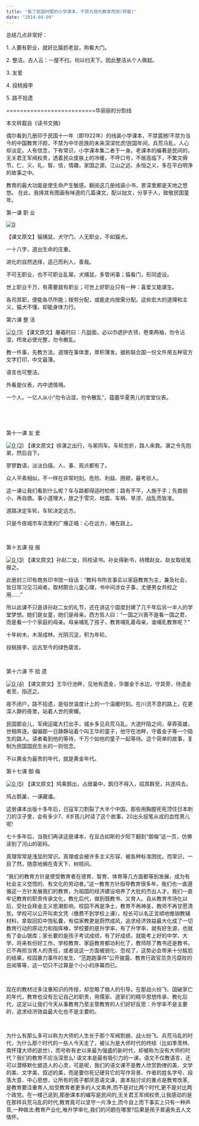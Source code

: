 ```yaml
---
title: "看了民国时期的小学课本，不禁为现代教育而哭(转载)"
date: "2014-04-09"
---
```


总结几点非常好：

1\. 人要有职业，就好比猫抓老鼠，狗看大门。

2\. 整洁。古人云：一屋不扫，何以扫天下。因此整洁从个人做起。

3\. 友爱

4\. 投桃报李

5\. 路不拾遗

\==========================华丽丽的分割线

本文转载自《读书文摘》

偶尔看到几册印于民国十一年（即1922年）的线装小学课本，不禁震撼!不禁为当今的中国教育汗颜，不禁为中华民族的未来深深忧虑!民国年间，兵荒马乱，人心却淡定。人有信念，下有常识，小学课本集二者于一身。老课本的编著是民间的，无关君王军阀权贵，透着民众皮肤上的冷暖，不呼口号，不居高临下，不繁文缛节。仁、义、礼、智、信，情趣，家国之源、江山之远、永恒之义，多在平白明净的故事之中。

教育的最大功能是使生命产生敏感。翻阅这几册线装小书，景深里都是天地之悠悠。 在此，我择其有图画有味道的几篇课文，配以拙文，分享于人，致敬民国童年。

第一课 职 业

[![0](/wp-content/uploads/2014/04/0.jpg)](/wp-content/uploads/2014/04/0.jpg)

【课文原文】猫捕鼠，犬守门，人无职业，不如猫犬。

一十八字，道出生命的庄重。

进化的自然选择，适己而利人，善哉。

不可无职业，也不可职业乱窜。犬捕鼠，多管闲事；猫看门，形同虚设。

世上职业千万，有需要就有职业；可世上好职业只有一种：喜爱又能谋生。

各司其职，便能各尽所能；按劳分配，或能走向按需分配。这些宏大的道理和主义，猫犬不懂，却能身体力行。

第六课 整 洁

[![0 (1)](/wp-content/uploads/2014/04/0-1.jpg)](/wp-content/uploads/2014/04/0-1.jpg) 【课文原文】屠羲时曰：凡盥面，必以巾遮护衣领，卷束两袖，勿令沾湿，栉发必使光整，勿令散乱。

教一件事，先教方法。道理在事体里，厚积薄发。据称联合国一份文件用五种官方文字打印，中文最薄。

语言也可整洁。

外看是仪表，内中透情境。

一个人，一亿人从小“勿令沾湿，勿令散乱”，蕴蓄华夏男儿的堂堂仪表。

 

 

第十一课 友 爱

[![0 (2)](/wp-content/uploads/2014/04/0-2.jpg)](/wp-content/uploads/2014/04/0-2.jpg) 【课文原文】徐湛之出行，与弟同车。车轮忽折，路人来救。湛之令先抱弟，然后自下。

寥寥数语，淡淡白描，人、事、观点都有了。

众人平素相似，不一样在非常时刻。危险、利益、困顿，最考验人。

这一课让我们看到什么呢？车与路都得适时检修；路有不平，人施于手；先救弱小，再自救。事小道理大，放之于雪灾、地震、车祸、旱涝、战乱而皆准。

道路决定车轮，车轮决定远方。

只是今夜城市车流里的广播正唱：心在远方，堵在路上。

 

第十五课 投 报

[![0 (3)](/wp-content/uploads/2014/04/0-3.jpg)](/wp-content/uploads/2014/04/0-3.jpg) 【课文原文】孙赵二女，同校读书。孙女得新书，持赠赵女。赵女取纸笔报之。

此册封三印有商务印书馆一段话：“教科书所言事实以家庭教育为主，兼及社会，皆日常习见习闻者。取材颇合儿童心理，书中间涉女子事，尤便男女共校之用……”

所以此课不只是讲孙赵二女的礼节，还在讲这个国度封建了几千年后另一半人的学堂梦想。她们是女童，她们是母亲。西方哲人曰：“一国之兴衰不是看一国之君，而是看一个个家庭的母亲。母亲哺乳了孩子，教育哺乳着母亲，谁哺乳教育呢？”

十年树木，木渐成林。光阴沉淀，积为年轮。

投桃报李，远古至今的绿色箴言。

 

第十六课 不 拾 遗

[![0 (4)](/wp-content/uploads/2014/04/0-4.jpg)](/wp-content/uploads/2014/04/0-4.jpg) 【课文原文】王华行池畔，见地有遗金，华置金于水边，守其旁，待遗金者至，指还之。

夜不闭户，路不拾遗，是俗世温度计上的一个温暖时刻。在川流不息的路上，在更深人静的夜里，站着人世的荣耀。

民国那会儿，军阀运辄大打出手，城乡多见兵荒马乱。大道阡陌之间，草莽英雄，世相奔逐。偏偏那一日静静站着个叫王华的童子，他守在池畔，守着金子等一个陌生的路人。读者看到他的等待，千万个如他的童子一起等待。这个简单的故事，复制为民国国民生长的一则信念。

不以黄金为最贵的年代，就是黄金年代。

第十七课 御 侮

[![0 (5)](/wp-content/uploads/2014/04/0-5.jpg)](/wp-content/uploads/2014/04/0-5.jpg) 【课文原文】鸠乘鹊出，占居巢中，鹊归不得入，招其群至，共逐鸠去。

鸠占鹊巢，一课藏谶。

这册课本出版十多年后，日寇军刀割裂了大半个中国，那些用胸膛死死顶住日本刺刀的汉子里，会有多少7、8岁孩儿时读了这个故事，20出头投笔从戎的血性男儿呢!

七十多年后，当我们再读这册课本，在亘古如斯的夕阳下翻到“御侮”这一页，仿佛读到了河山的密码。

真理常常是浅显的常识。真理或会被许多主义形容，被各种标准困扰，而常识，一目了然，随意地搁在青天下、树枝间。

“我们的教育方针是使受教育者在德育、智育、体育等几方面都等到发展，成为有社会主义觉悟的、有文化的劳动者。”这一教育方针指导教育很多年，我们也一直遵循这一方针发展我们的教育，为祖国的经济建设培养了大批的杰出人才。我们一直牢记教育的职责传承文化，教化后代，做到既教书、又育人。自从教育市场化以后，受社会拜金主义思潮影响，校园不再是净土，教育不再神圣，教师不再甘愿清贫。学校可以公开叫卖文凭（缴费不到学校上课），校长可以名正言顺地推销教辅材料，拿取回扣中饱私囊，有偿家教更是蔚然成风，追求经济效益最大化成了一切教育行动的原动力和指挥棒，学校要的是升学率，有了升学率，就有好生源，也就有了金山银库；家长要的是孩子考试成绩，有了好成绩，就能考上好的中学、大学，将来有份好工作。学校教育、家庭教育都功利化了，教师除了教书还是教书，已不再担当育人的责任，或者说这一方面被弱化、忽视了，这势必会带来十分尴尬的结果，校园暴力事件的发生、“范跑跑事件”公开披露、教育行政官员贪污腐败的丑闻等等，这一切只不过算是个小小的序幕而已。

 

现在的教材过多注重知识的传授，却忽略了做人的引导。在那战火纷飞、国破家亡的年代，教育也没有忘记自己的职责，用儒家、道家们的精华思想传承、教化后代，这足以让我们今天从事教育乃至主管教育的人们好好反思：升学率不是主要的，追求经济效益最大化也不是主要的。

 

为什么有那么多可以称为大师的人生长于那个军阀割据、战火纷飞、兵荒马乱的时代，为什么那个时代的一些人今天走了，被认为是大师时代的终结（比如季羡林、南怀瑾大师的逝世），而号称有史以来最为强盛的新时代，却被称为没有大师的时代？我们的教育不应当深思么! 语文本是最有吸引力的一课，语文不仅教语言，还可以潜移默化塑造人的心灵，可是呢，我们的语文课不是教人欣赏韵律的美、文学的美、文字美、叙述的美，而是要你死记硬背它的写作背景、作者的姓名字号、段落大意、中心思想，让所有的孩子都厌恶语文课，直本贴讨论的重点是教育改革,是教育要注重育人,给受教育者更多的人文素养,而不是对比两个时代,更不是对比两个政党。在一楼己说到,那册课本的编写是民间的,无关君王军阀权贵,让我感动的是在那样兵荒马乱的时代,教育竟可以坚守一片净土,而今自上而下事实上只有一种声音,一种做法:教育产业化,唯升学率化,我们的问题在哪里?后果是孩子普遍失去人文情怀。
